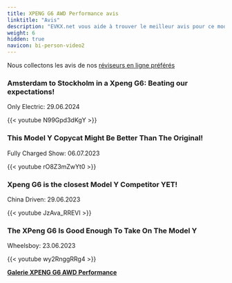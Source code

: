 ```yaml
---
title: XPENG G6 AWD Performance avis
linktitle: "Avis"
description: "EVKX.net vous aide à trouver le meilleur avis pour ce modèle."
weight: 6
hidden: true
navicon: bi-person-video2
---
```

Nous collectons les avis de nos [réviseurs en ligne préférés](../../../../../guides/evreviewers/)

<div class="container text-center shadow p-2 pe-4 mb-5 bg-body-tertiary rounded border">
<h3>Amsterdam to Stockholm in a Xpeng G6: Beating our expectations!</h3>
<p>Only Electric: 29.06.2024</p>

{{< youtube N99Gpd3dKgY >}}

</div>
<div class="container text-center shadow p-2 pe-4 mb-5 bg-body-tertiary rounded border">
<h3>This Model Y Copycat Might Be Better Than The Original!</h3>
<p>Fully Charged Show: 06.07.2023</p>

{{< youtube rO8Z3mZwYt0 >}}

</div>
<div class="container text-center shadow p-2 pe-4 mb-5 bg-body-tertiary rounded border">
<h3>Xpeng G6 is the closest Model Y Competitor YET!</h3>
<p>China Driven: 29.06.2023</p>

{{< youtube JzAva_RREVI >}}

</div>
<div class="container text-center shadow p-2 pe-4 mb-5 bg-body-tertiary rounded border">
<h3>The XPeng G6 Is Good Enough To Take On The Model Y</h3>
<p>Wheelsboy: 23.06.2023</p>

{{< youtube wy2RnggRRg4 >}}

</div>
<div class="mt-3 mb-3">
<a href="../gallery/" class="text-decoration-none text-black">
<strong><i class="bi-arrow-left"></i>Galerie  </strong>
</a>
<a href="../" class="text-decoration-none text-black float-end">
<strong>XPENG G6 AWD Performance <i class="bi-arrow-right"></i></strong>
</a>
</div>
